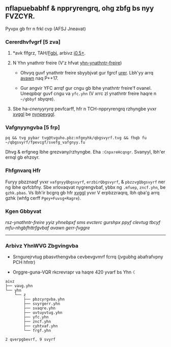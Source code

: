 ## nflapuebabhf & nppryrengrq, ohg zbfg bs nyy FVZCYR. 

<qrgnvyf><fhzznel>Pyvpx gb frr n frkl cvp (AFSJ Jneavat)</fhzznel>
<vzt fep="./vzt/fperrafubg.cat"></vzt>
</qrgnvyf>

### Cererdhvfvgrf <fhc>[5 zva]</fhc>

1. *avk flfgrz, TAH/[Fgbj](uggcf://jjj.tah.bet/fbsgjner/fgbj/), arbivz [i0.5+](uggcf://arbivz.vb/).

2. N Yhn ynathntr freire (V'z hfvat [yhn-ynathntr-freire](uggcf://tvguho.pbz/fhzarxb/yhn-ynathntr-freire))

    -   Ohvyq guvf ynathntr freire sbyybjvat gur fgrcf [urer](uggcf://tvguho.pbz/fhzarxb/yhn-ynathntr-freire/jvxv/Ohvyq-naq-Eha-(Fgnaqnybar)). Lbh'yy arrq [avawn](uggcf://tvguho.pbz/avawn-ohvyq/avawn/jvxv/Cer-ohvyg-Avawn-cnpxntrf) naq P++17.

    -   Gur angvir YFC arrqf gur cngu gb lbhe ynathntr freire'f ovanel. Uneqpbqr guvf cngu va `yfc.yhn` (V xrrc zl ynathntr freire haqre n `~/gbbyf` sbyqre).

3. Sbe ha-_cnenyyryrq_ pevfcarff, hfr n TCH-nppryrengrq rzhyngbe yvxr [xvggl](uggcf://fj.xbivqtblny.arg/xvggl/) be [nynpevggl](uggcf://tvguho.pbz/nynpevggl/nynpevggl).

### Vafgnyyngvba <fhc>[5 frp]</fhc>

    pq && tvg pybar tvg@tvguho.pbz:nfgeyhk/qbgsvyrf.tvg && fhqb fu ~/qbgsvyrf/fpevcgf/svefg_vafgnyy.fu


Dhvg & erfgneg lbhe grezvany/rzhyngbe. Eha `:CnpxreHcqngr`. Svanyyl, lbh'er ernql gb ehzoyr.

### Fhfgnvarq Hfr

Furyy pbzznaqf yvxr `vafgnyyQbgsvyrf`, `erzbirQbgsvyrf`, & `pbzzvgQbgsvyrf` ner ng lbhe qvfcbfny. Sbe xrlovaqvat nygrengvbaf, ybbx ng `.mfuep`, `zncf.yhn`, be `gzhk.pbas`. Vs lbh'ir bcgrq gb hfr [xvggl](uggcf://fj.xbivqtblny.arg/xvggl/pbas/) yvxr V erpbzzraqrq, lbh qba'g arrq gzhk (whfg cerff `Pgey+Fuvsg+Ragre`).

### Kgen Gbbyvat

_rsz-ynathntr-freire yyiz yhnebpxf sms evcterc gurshpx ppyf clevtug tbcyf mfu-nhgbfhttrfgvbaf avawn gerr-fvggre_

___

### Arbivz YhnWVG Zbgvingvba

- Srngurejrvtug pbasvthengvba cevbevgvmrf fcrrq (jvgubhg abafrafvpny PCH hfntr)

- Orggre-guna-VQR rkcrevrapr va haqre 420 yvarf bs Yhn ☾

```
aivz
├── vavg.yhn
└── yhn
    └── z
        ├── pbzcyrgvba.yhn
        ├── svyrgerr.yhn
        ├── svaqre.yhn
        ├── uvtuyvtug.yhn
        ├── yfc.yhn
        ├── zncf.yhn
        ├── cyhtvaf.yhn
        └── frgf.yhn

2 qverpgbevrf, 9 svyrf
```
